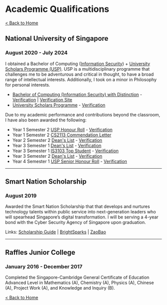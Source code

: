 # Academic Qualifications

[< Back to Home](../README.md)

## National University of Singapore

### August 2020 - July 2024

I obtained a Bachelor of Computing ([Information Security](https://www.comp.nus.edu.sg/programmes/ug/isc/)) + [University Scholars Programme (USP)](https://www.usp.nus.edu.sg/). USP is a multidisciplinary programme that challenges me to be adventurous and critical in thought, to have a broad range of intellectual interests. Additionally, I took on a minor in Philosophy for personal interests.

* [Bachelor of Computing (Information Security) with Distinction](/academic_qualifications/certificates/degree_certificate.pdf) - [Verification](/academic_qualifications/certificates/degree_digital_certificate.opencert) | [Verification Site](https://www.nus.edu.sg/registrar/student-records/e-degree-scrolls-and-e-transcripts/verify)
* [University Scholars Programme](/academic_qualifications/certificates/usp_certificate.pdf) - [Verification](https://credentials.nus.edu.sg/060e5465-45bc-4be4-a89a-85478dc871a6)

Due to my academic performance and contributions beyond the classroom, I have also been awarded the following:

* Year 1 Semester 2 [USP Honour Roll](awards/usp_honour_roll.pdf) - [Verification](https://www.credential.net/a9ba7437-4144-4150-a86d-da9a743ae162)
* Year 1 Semester 2 [CS2113 Commendation Letter](awards/cs2113_commendation_letter.pdf)
* Year 2 Semester 2 [Dean's List](awards/deans_list_y2s2.pdf) - [Verification](https://credentials.nus.edu.sg/008a7c14-8cde-4393-a195-b799c837bc95)
* Year 3 Semester 1 [Dean's List](awards/deans_list_y3s1.pdf) - [Verification](https://credentials.nus.edu.sg/e8ddc7ff-d4be-4b78-9349-194a172f0d2d)
* Year 3 Semester 1 [IS3103 Top Student](awards/is3103_top_student.pdf) - [Verification](https://www.credential.net/6eefeb26-e738-4b45-becd-f5524f2db194)
* Year 3 Semester 2 [Dean's List](awards/deans_list_y3s2.pdf) - [Verification](https://credentials.nus.edu.sg/22b9a397-b5ca-479c-b011-ad6348bb15ee)
* Year 4 Semester 1 [USP Senior Honour Roll](awards/usp_senior_honour_roll.pdf) - [Verification](https://credentials.nus.edu.sg/0588cb6c-70d2-4c81-a5bb-80eb9ebccf1a)

---

## Smart Nation Scholarship

### August 2019

Awarded the Smart Nation Scholarship that that develops and nurtures technology talents within public service into next-generation leaders who will spearhead Singapore’s digital transformation. I will be serving a 4-year bond with the Cyber Security Agency of Singapore upon graduation.

Links: [Scholarship Guide](https://scholarshipguide.com.sg/content/interviews/smart-nation-scholarship-passion-to-defend-our-cyberspace/) \| [BrightSparks](https://brightsparks.com.sg/magazine/july-2020/smartnation-tech-nation.php) \| [ZaoBao](https://www.zaobao.com.sg/news/singapore/story20190831-985215)

---

## Raffles Junior College

### January 2016 - December 2017

Completed the Singapore-Cambridge General Certificate of Education Advanced Level in Mathematics (A), Chemistry (A), Physics (A), Chinese (A), Project Work (A), and Knowledge and Inquiry (B).

[< Back to Home](../README.md)

